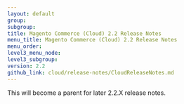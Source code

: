 ```yaml
---
layout: default
group:
subgroup:
title: Magento Commerce (Cloud) 2.2 Release Notes
menu_title: Magento Commerce (Cloud) 2.2 Release Notes
menu_order: 
level3_menu_node:
level3_subgroup:
version: 2.2
github_link: cloud/release-notes/CloudReleaseNotes.md
---
```


This will become a parent for later 2.2.X release notes.
